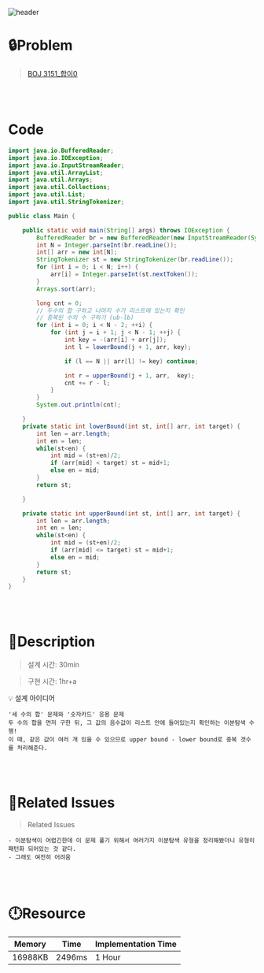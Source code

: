 ![header](https://capsule-render.vercel.app/api?type=waving&height=200&color=0:B2E6FF,100:FFB2D6&text=BOJ%203151&fontColor=FFFFFF&fontAlign=80&fontAlignY=35&fontSize=50)

# **🔒Problem**

> [BOJ 3151_합이0](https://www.acmicpc.net/problem/3151)

<br>
<br>

# **Code**

```java
import java.io.BufferedReader;
import java.io.IOException;
import java.io.InputStreamReader;
import java.util.ArrayList;
import java.util.Arrays;
import java.util.Collections;
import java.util.List;
import java.util.StringTokenizer;

public class Main {

    public static void main(String[] args) throws IOException {
        BufferedReader br = new BufferedReader(new InputStreamReader(System.in));
        int N = Integer.parseInt(br.readLine());
        int[] arr = new int[N];
        StringTokenizer st = new StringTokenizer(br.readLine());
        for (int i = 0; i < N; i++) {
            arr[i] = Integer.parseInt(st.nextToken());
        }
        Arrays.sort(arr);

        long cnt = 0;
        // 두수의 합 구하고 나머지 수가 리스트에 있는지 확인
        // 중복된 수의 수 구하기 (ub-lb)
        for (int i = 0; i < N - 2; ++i) {
            for (int j = i + 1; j < N - 1; ++j) {
                int key = -(arr[i] + arr[j]);
                int l = lowerBound(j + 1, arr, key);

                if (l == N || arr[l] != key) continue;

                int r = upperBound(j + 1, arr,  key);
                cnt += r - l;
            }
        }
        System.out.println(cnt);

    }
    private static int lowerBound(int st, int[] arr, int target) {
        int len = arr.length;
        int en = len;
        while(st<en) {
            int mid = (st+en)/2;
            if (arr[mid] < target) st = mid+1;
            else en = mid;
        }
        return st;

    }

    private static int upperBound(int st, int[] arr, int target) {
        int len = arr.length;
        int en = len;
        while(st<en) {
            int mid = (st+en)/2;
            if (arr[mid] <= target) st = mid+1;
            else en = mid;
        }
        return st;
    }
}
```

<br>
<br>

# **🔑Description**

> 설계 시간: 30min

> 구현 시간: 1hr+a
<aside>
💡 설계 아이디어
    
    '세 수의 합' 문제와 '숫자카드' 응용 문제
    두 수의 합을 먼저 구한 뒤, 그 값의 음수값이 리스트 안에 들어있는지 확인하는 이분탐색 수행!
    이 때, 같은 값이 여러 개 있을 수 있으므로 upper bound - lower bound로 중복 갯수를 처리해준다. 
    

</aside>

<br>
<br>

# **📑Related Issues**

> Related Issues
<aside>

    - 이분탐색이 어렵긴한데 이 문제 풀기 위해서 여러가지 이분탐색 유형을 정리해봤더니 유형이 패턴화 되어있는 것 같다.
    - 그래도 여전히 어려움

</aside>

<br>
<br>

# **🕛Resource**

| Memory | Time  | Implementation Time |
| -- |-------|---------------------|
| 16988KB | 2496ms | 1 Hour  |
